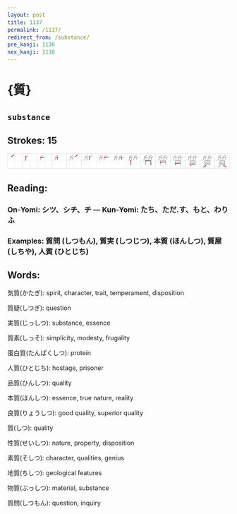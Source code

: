 ```yaml
---
layout: post
title: 1137
permalink: /1137/
redirect_from: /substance/
pre_kanji: 1136
nex_kanji: 1138
---
```


# {質}

## `substance`

## Strokes: 15

<div class="stroke"><img src="../images/E8B3AA.png" /></div>

## Reading:

### On-Yomi: シツ、シチ、チ &mdash; Kun-Yomi: たち、ただ.す、もと、わりふ

### Examples: 質問 (しつもん), 質実 (しつじつ), 本質 (ほんしつ), 質屋 (しちや), 人質 (ひとじち)

## Words:

気質(かたぎ): spirit, character, trait, temperament, disposition

質疑(しつぎ): question

実質(じっしつ): substance, essence

質素(しっそ): simplicity, modesty, frugality

蛋白質(たんぱくしつ): protein

人質(ひとじち): hostage, prisoner

品質(ひんしつ): quality

本質(ほんしつ): essence, true nature, reality

良質(りょうしつ): good quality, superior quality

質(しつ): quality

性質(せいしつ): nature, property, disposition

素質(そしつ): character, qualities, genius

地質(ちしつ): geological features

物質(ぶっしつ): material, substance

質問(しつもん): question, inquiry
